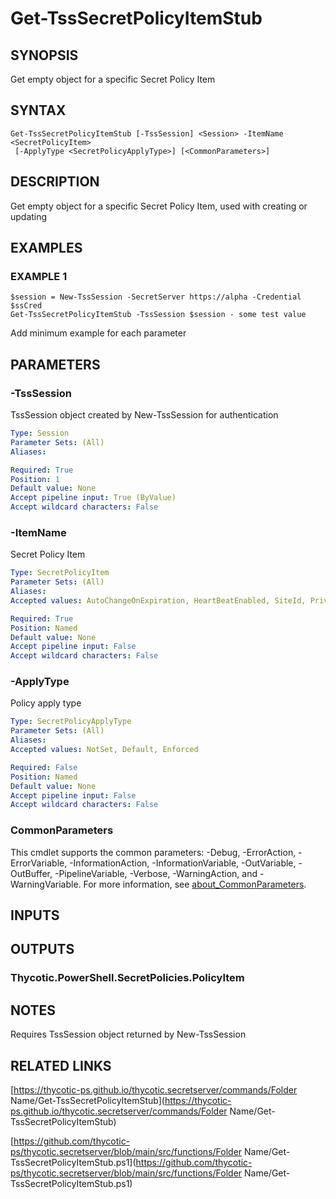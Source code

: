 # Get-TssSecretPolicyItemStub

## SYNOPSIS
Get empty object for a specific Secret Policy Item

## SYNTAX

```
Get-TssSecretPolicyItemStub [-TssSession] <Session> -ItemName <SecretPolicyItem>
 [-ApplyType <SecretPolicyApplyType>] [<CommonParameters>]
```

## DESCRIPTION
Get empty object for a specific Secret Policy Item, used with creating or updating

## EXAMPLES

### EXAMPLE 1
```
$session = New-TssSession -SecretServer https://alpha -Credential $ssCred
Get-TssSecretPolicyItemStub -TssSession $session - some test value
```

Add minimum example for each parameter

## PARAMETERS

### -TssSession
TssSession object created by New-TssSession for authentication

```yaml
Type: Session
Parameter Sets: (All)
Aliases:

Required: True
Position: 1
Default value: None
Accept pipeline input: True (ByValue)
Accept wildcard characters: False
```

### -ItemName
Secret Policy Item

```yaml
Type: SecretPolicyItem
Parameter Sets: (All)
Aliases:
Accepted values: AutoChangeOnExpiration, HeartBeatEnabled, SiteId, PrivilegedSecretId, AssociatedSecretId1, AutoChangeSchedule, PasswordTypeWebScriptId, CheckOutEnabled, CheckOutIntervalMinutes, CheckOutChangePassword, RequireApprovalForAccess, RequireApprovalForAccessForOwnersAndApprovers, RequireApprovalForAccessForEditors, RequireViewComment, IsSessionRecordingEnabled, HideLauncherPassword, ApprovalGroup, AssociatedSecretId2, IsProxyEnabled, EnableSshCommandRestrictions, SshCommandMenuGroups, AllowOwnersUnrestrictedSshCommands, ApprovalWorkflow, EventPipelinePolicy, RunLauncherUsingSSHKey, WebLauncherRequiresIncognitoMode, SshCommandRestrictionType, SshCommandBlocklistOwners, SshCommandBlocklistEditors, SshCommandBlocklistViewers

Required: True
Position: Named
Default value: None
Accept pipeline input: False
Accept wildcard characters: False
```

### -ApplyType
Policy apply type

```yaml
Type: SecretPolicyApplyType
Parameter Sets: (All)
Aliases:
Accepted values: NotSet, Default, Enforced

Required: False
Position: Named
Default value: None
Accept pipeline input: False
Accept wildcard characters: False
```

### CommonParameters
This cmdlet supports the common parameters: -Debug, -ErrorAction, -ErrorVariable, -InformationAction, -InformationVariable, -OutVariable, -OutBuffer, -PipelineVariable, -Verbose, -WarningAction, and -WarningVariable. For more information, see [about_CommonParameters](http://go.microsoft.com/fwlink/?LinkID=113216).

## INPUTS

## OUTPUTS

### Thycotic.PowerShell.SecretPolicies.PolicyItem
## NOTES
Requires TssSession object returned by New-TssSession

## RELATED LINKS

[https://thycotic-ps.github.io/thycotic.secretserver/commands/Folder Name/Get-TssSecretPolicyItemStub](https://thycotic-ps.github.io/thycotic.secretserver/commands/Folder Name/Get-TssSecretPolicyItemStub)

[https://github.com/thycotic-ps/thycotic.secretserver/blob/main/src/functions/Folder Name/Get-TssSecretPolicyItemStub.ps1](https://github.com/thycotic-ps/thycotic.secretserver/blob/main/src/functions/Folder Name/Get-TssSecretPolicyItemStub.ps1)

